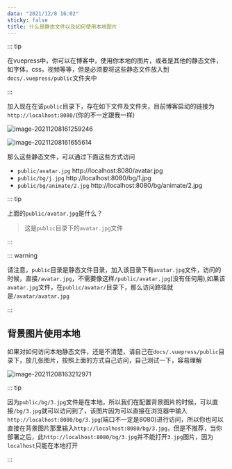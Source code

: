 ```yaml
---
data: "2021/12/8 16:02"
sticky: false
title: 什么是静态文件以及如何使用本地图片
---
```


::: tip

在vuepress中，你可以在博客中，使用你本地的图片，或者是其他的静态文件，如字体，css，视频等等，但是必须要将这些静态文件放入到`docs/.vuepress/public`文件夹中

:::



加入现在在该`public`目录下，存在如下文件及文件夹，目前博客启动的链接为`http://localhost:8080/`(你的不一定跟我一样)

![image-20211208161259246](https://ooszy.cco.vin/img/blog-note/image-20211208161259246.png?x-oss-process=style/pictureProcess1)

![image-20211208161655614](https://ooszy.cco.vin/img/blog-note/image-20211208161655614.png?x-oss-process=style/pictureProcess1)



那么这些静态文件，可以通过下面这些方式访问

- `public/avatar.jpg` http://localhost:8080/avatar.jpg
- `public/bg/j.jpg` http://localhost:8080/bg/1.jpg
- `public/bg/animate/2.jpg` http://localhost:8080/bg/animate/2.jpg



::: tip

上面的`public/avatar.jpg`是什么？

>  这是`public`目录下的`avatar.jpg`文件

:::



::: warning 

请注意，`public`目录是静态文件目录，加入该目录下有`avatar.jpg`文件，访问的时候，直接`/avatar.jpg`，不需要像这样`/public/avatar.jpg`(没有任何用),如果该`avatar.jpg`文件，在`public/avatar/`目录下，那么访问路径就是`/avatar/avatar.jpg`

:::



## 背景图片使用本地

如果对如何访问本地静态文件，还是不清楚，请自己在`docs/.vuepress/public`目录下，放几张图片，按照上面的方式自己访问，自己测试一下，容易理解

![image-20211208163212971](https://ooszy.cco.vin/img/blog-note/image-20211208163212971.png?x-oss-process=style/pictureProcess1)



::: tip

因为`public/bg/3.jpg`文件是在本地，所以我们在配置背景图片的时候，可以直接`/bg/3.jpg`就可以访问到了，该图片因为可以直接在浏览器中输入`http://localhost:8080/bg/3.jpg`(端口不一定是8080)进行访问，所以你也可以直接在背景图片那里输入`http://localhost:8080/bg/3.jpg`，但是不推荐，当你部署之后，此`http://localhost:8080/bg/3.jpg`并不能打开`3.jpg`图片，因为`localhost`只能在本地打开

:::





